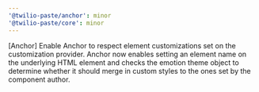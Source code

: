 ```yaml
---
'@twilio-paste/anchor': minor
'@twilio-paste/core': minor
---
```


[Anchor] Enable Anchor to respect element customizations set on the customization provider. Anchor now enables setting an element name on the underlying HTML element and checks the emotion theme object to determine whether it should merge in custom styles to the ones set by the component author.
